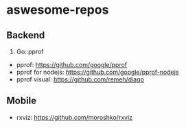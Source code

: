 # aswesome-repos
## Backend
1. Go::pprof
- pprof: https://github.com/google/pprof
- pprof for nodejs: https://github.com/google/pprof-nodejs
- pprof visual: https://github.com/remeh/diago
## Mobile
- rxviz: https://github.com/moroshko/rxviz

